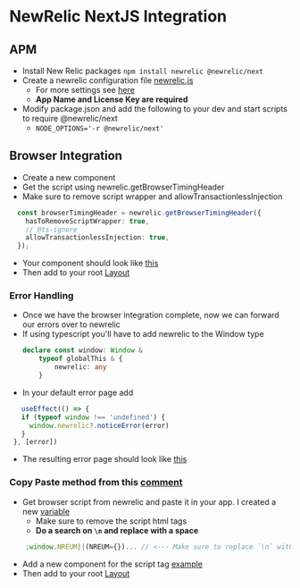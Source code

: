 # NewRelic NextJS Integration

## APM
- Install New Relic packages ```npm install newrelic @newrelic/next``` 
- Create a newrelic configuration file [newrelic.js](./newrelic.js)
  - For more settings see [here](./node_modules/newrelic/lib/config/default.js)
  - **App Name and License Key are required**
- Modify package.json and add the following to your dev and start scripts to require @newrelic/next
  - `NODE_OPTIONS='-r @newrelic/next'`
## Browser Integration
- Create a new component
- Get the script using newrelic.getBrowserTimingHeader
- Make sure to remove script wrapper and allowTransactionlessInjection
```typescript  
  const browserTimingHeader = newrelic.getBrowserTimingHeader({
    hasToRemoveScriptWrapper: true,
    // @ts-ignore
    allowTransactionlessInjection: true,
  });
```
- Your component should look like [this](./app/newrelic.tsx#L6)
- Then add to your root [Layout](./app/layout.tsx)

### Error Handling 
- Once we have the browser integration complete, now we can forward our errors over to newrelic
- If using typescript you'll have to add newrelic to the Window type
    ```typescript
    declare const window: Window &
        typeof globalThis & {
            newrelic: any
        }
    ```
- In your default error page add
 ```typescript
    useEffect(() => {
    if (typeof window !== 'undefined') {
      window.newrelic?.noticeError(error)
    }
  }, [error])
  ```
- The resulting error page should look like [this](./app/error.tsx)

### Copy Paste method from this [comment](https://github.com/newrelic/newrelic-node-nextjs/issues/154#issuecomment-1773938830)
- Get browser script from newrelic and paste it in your app.  I created a new [variable](./app/script.ts)
  - Make sure to remove the script html tags
  - __Do a search on `\n` and replace with a space__
```javascript
    ;window.NREUM||(NREUM={})... // <--- Make sure to replace `\n` with ` ` there should be four of them 
```
- Add a new component for the script tag [example](./app/newrelic.tsx#L24)
- Then add to your root [Layout](./app/layout.tsx)